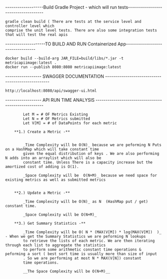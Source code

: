 
-------------------Build Gradle Project - which will run tests------------------------------------

    gradle clean build ( There are tests at the service level and controller level which 
    comprise the unit level tests. There are also some integration tests that will test the real apis

--------------------TO BUILD AND RUN Containerized App---------------------------------
    
    
    docker build --build-arg JAR_FILE=build/libs/*.jar -t metricapiimage:latest .
    docker run --publish 8080:8080 metricapiimage:latest
    
    



------------------ SWAGGER DOCUMENTATION --------------------------------------------------
   
   
    http://localhost:8080/api/swagger-ui.html
    
------------------ API RUN TIME ANALYSIS ----------------------------------------------------

        
            
            Let M = # OF Metrics Existing  
            Let N = # OF Metrics submitted 
            Let V[M] = # of DataPoints for each metric 
        
        **1.) Create a Metric -** 
        
            
            _Time Complexity will be O(N)_ because we are peforming N Puts on a HashMap which will take constant time
            given the equal distribution of keys . We are also performing N adds into an arraylist which will also be
            constant time. Unless There is a capacity increase but the amortized cost of adding is O(1). 
            
            _Space Complexity will be  O(N+M)_ because we need space for existing metrics as well as submitted metrics 
         
        
        **2.) Update a Metric -** 
        
            _Time Complexity will be O(N)_ as N  (HashMap put / get) constant time. 
            
            _Space Complexity will be O(N+M)_
            
        **3.) Get Summary Statistics -**
        
            _Time Complexity will be O( N * (MAX(V[M]) * log(MAX(V[M])  )_ - When we get the Summary Statistics we are peforming N lookups
            to retrieve the lists of each metric. We are then iterating through each list to aggregate the statistics 
            to perform some arithmetic constant time operations & peforming a sort ( best sort time is usually more than size of input
            . So we are performing at most N * MAX(V[N]) constant 
            time operations.  
            
            __The Space Complexity will be O(N+M)__ 
            